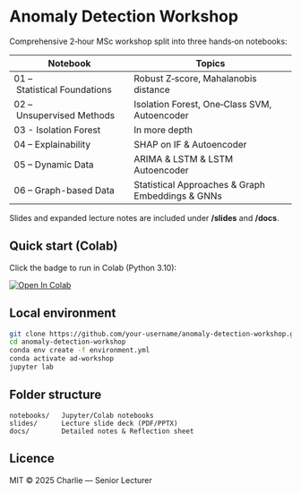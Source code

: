 # Anomaly Detection Workshop

Comprehensive 2‑hour MSc workshop split into three hands‑on notebooks:

| Notebook | Topics |
|----------|--------|
| 01 – Statistical Foundations | Robust Z‑score, Mahalanobis distance |
| 02 – Unsupervised Methods | Isolation Forest, One‑Class SVM, Autoencoder |
| 03 - Isolation Forest | In more depth
| 04 – Explainability | SHAP on IF & Autoencoder |
| 05 – Dynamic Data | ARIMA & LSTM & LSTM Autoencoder |
| 06 – Graph-based Data | Statistical Approaches & Graph Embeddings & GNNs |

Slides and expanded lecture notes are included under **/slides** and **/docs**.

## Quick start (Colab)

Click the badge to run in Colab (Python 3.10):

[![Open In Colab](https://colab.research.google.com/assets/colab-badge.svg)](https://colab.research.google.com/github/your‑username/anomaly-detection-workshop/blob/main/notebooks/01_statistical_foundations.ipynb)

## Local environment

```bash
git clone https://github.com/your‑username/anomaly-detection-workshop.git
cd anomaly-detection-workshop
conda env create -f environment.yml
conda activate ad‑workshop
jupyter lab
```

## Folder structure

```
notebooks/   Jupyter/Colab notebooks
slides/      Lecture slide deck (PDF/PPTX)
docs/        Detailed notes & Reflection sheet
```

## Licence

MIT © 2025 Charlie — Senior Lecturer
